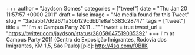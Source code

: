 
+++
author = "Jaydson Gomes"
categories = ["tweet"]
date = "Thu Jan 20 11:57:57 +0000 2011"
draft = false
image = "No media found for this Tweet"
slug = "3ada5bf7d62671a3bb129cdbb1e8a15383c28747"
tags = ["tweet"]
title = """I'm at Campus Party 2011 ..."""
tweet = true
tweet_url = "https://twitter.com/jaydson/status/28058647519035392"
+++
I'm at Campus Party 2011 (Centro de Exposição Imigrantes, Rodovia dos Imigrantes, KM 1,5, São Paulo) [pic]: http://4sq.com/f0BlIK
